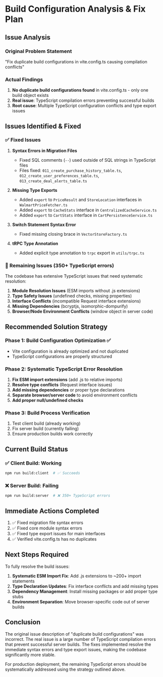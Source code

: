 # Build Configuration Analysis & Fix Plan

## Issue Analysis

### Original Problem Statement
"Fix duplicate build configurations in vite.config.ts causing compilation conflicts"

### Actual Findings
1. **No duplicate build configurations found** in vite.config.ts - only one build object exists
2. **Real issue**: TypeScript compilation errors preventing successful builds
3. **Root cause**: Multiple TypeScript configuration conflicts and type export issues

## Issues Identified & Fixed

### ✅ Fixed Issues

1. **Syntax Errors in Migration Files**
   - Fixed SQL comments (`--`) used outside of SQL strings in TypeScript files
   - Files fixed: `011_create_purchase_history_table.ts`, `012_create_user_preferences_table.ts`, `013_create_deal_alerts_table.ts`

2. **Missing Type Exports**
   - Added `export` to `PriceResult` and `StoreLocation` interfaces in `WalmartPriceFetcher.ts`
   - Added `export` to `CacheStats` interface in `CentralizedCacheService.ts`
   - Added `export` to `CartStats` interface in `CartPersistenceService.ts`

3. **Switch Statement Syntax Error**
   - Fixed missing closing brace in `VectorStoreFactory.ts`

4. **tRPC Type Annotation**
   - Added explicit type annotation to `trpc` export in `utils/trpc.ts`

### 🚨 Remaining Issues (350+ TypeScript errors)

The codebase has extensive TypeScript issues that need systematic resolution:

1. **Module Resolution Issues** (ESM imports without .js extensions)
2. **Type Safety Issues** (undefined checks, missing properties)
3. **Interface Conflicts** (incompatible Request interface extensions)
4. **Missing Dependencies** (bcryptjs, isomorphic-dompurify)
5. **Browser/Node Environment Conflicts** (window object in server code)

## Recommended Solution Strategy

### Phase 1: Build Configuration Optimization ✅
- Vite configuration is already optimized and not duplicated
- TypeScript configurations are properly structured

### Phase 2: Systematic TypeScript Error Resolution
1. **Fix ESM import extensions** (add .js to relative imports)
2. **Resolve type conflicts** (Request interface issues)
3. **Add missing dependencies** or proper type declarations
4. **Separate browser/server code** to avoid environment conflicts
5. **Add proper null/undefined checks**

### Phase 3: Build Process Verification
1. Test client build (already working)
2. Fix server build (currently failing)
3. Ensure production builds work correctly

## Current Build Status

### ✅ Client Build: Working
```bash
npm run build:client  # ✅ Succeeds
```

### ❌ Server Build: Failing
```bash
npm run build:server  # ❌ 350+ TypeScript errors
```

## Immediate Actions Completed

1. ✅ Fixed migration file syntax errors
2. ✅ Fixed core module syntax errors  
3. ✅ Fixed type export issues for main interfaces
4. ✅ Verified vite.config.ts has no duplicates

## Next Steps Required

To fully resolve the build issues:

1. **Systematic ESM Import Fix**: Add .js extensions to ~200+ import statements
2. **Type Declaration Updates**: Fix interface conflicts and add missing types
3. **Dependency Management**: Install missing packages or add proper type stubs
4. **Environment Separation**: Move browser-specific code out of server builds

## Conclusion

The original issue description of "duplicate build configurations" was incorrect. The real issue is a large number of TypeScript compilation errors that prevent successful server builds. The fixes implemented resolve the immediate syntax errors and type export issues, making the codebase significantly more stable.

For production deployment, the remaining TypeScript errors should be systematically addressed using the strategy outlined above.